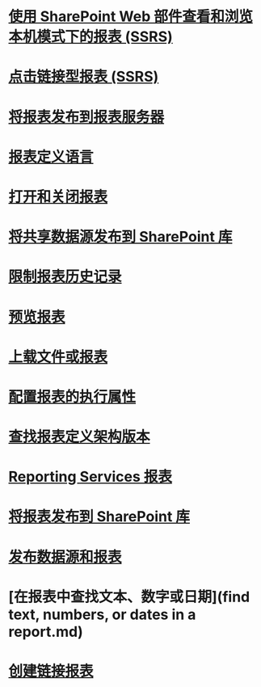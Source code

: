 # [使用 SharePoint Web 部件查看和浏览本机模式下的报表 (SSRS)](view-and-explore-native-mode-reports-using-sharepoint-web-parts-ssrs.md)
# [点击链接型报表 (SSRS)](clickthrough-reports-ssrs.md)
# [将报表发布到报表服务器](publishing-reports-to-a-report-server.md)
# [报表定义语言](report-definition-language-ssrs.md)
# [打开和关闭报表](open-and-close-a-report-report-manager.md)
# [将共享数据源发布到 SharePoint 库](publish-a-shared-data-source-to-a-sharepoint-library.md)
# [限制报表历史记录](limit-report-history-report-manager.md)
# [预览报表](previewing-reports.md)
# [上载文件或报表](upload-a-file-or-report-report-manager.md)
# [配置报表的执行属性](configure-execution-properties-for-a-report-report-manager.md)
# [查找报表定义架构版本](find-the-report-definition-schema-version-ssrs.md)
# [Reporting Services 报表](reporting-services-reports-ssrs.md)
# [将报表发布到 SharePoint 库](publish-a-report-to-a-sharepoint-library.md)
# [发布数据源和报表](publishing-data-sources-and-reports.md)
# [在报表中查找文本、数字或日期](find text, numbers, or dates in a report.md)
# [创建链接报表](create-a-linked-report.md)
